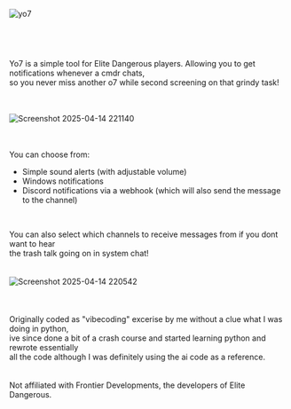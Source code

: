 
![yo7](https://github.com/user-attachments/assets/4914726a-aa66-4717-83c6-a16ad064e403)

#
<br/>
<br/>
Yo7 is a simple tool for Elite Dangerous players. Allowing you to get notifications 
whenever a cmdr chats, <br/> so you never miss another o7 while second screening on that grindy task!
<br/>
<br/>
<br/>

![Screenshot 2025-04-14 221140](https://github.com/user-attachments/assets/0ad92ccc-c6e0-43c4-a31e-3e939c738d2b)
<br/>
<br/>
<br/>

You can choose from:
  - Simple sound alerts (with adjustable volume)
  - Windows notifications
  - Discord notifications via a webhook (which will also send the message to the channel)

<br/>


You can also select which channels to receive messages from if you dont want to hear <br/>the trash talk going on in system chat!
<br/>
<br/>
<br/>
![Screenshot 2025-04-14 220542](https://github.com/user-attachments/assets/10bdd948-f8ac-4223-8caf-49547738e9f8)
<br/>
<br/>
<br/>  
Originally coded as "vibecoding" excerise by me without a clue what I was doing in python,<br/>
ive since done a bit of a crash course and started learning python and rewrote essentially <br/> 
all the code although I was definitely using the ai code as a reference.
<br/>
<br/>
<br/>
Not affiliated with Frontier Developments, the developers of Elite Dangerous.

